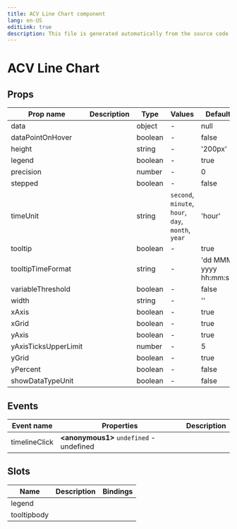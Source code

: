 ```yaml
---
title: ACV Line Chart component
lang: en-US
editLink: true
description: This file is generated automatically from the source code. Changes made here will be lost.
---
```


# ACV Line Chart

<!--@include: ./lineChart.doc.md-->

## Props

| Prop name            | Description | Type    | Values                                             | Default                |
| -------------------- | ----------- | ------- | -------------------------------------------------- | ---------------------- |
| data                 |             | object  | -                                                  | null                   |
| dataPointOnHover     |             | boolean | -                                                  | false                  |
| height               |             | string  | -                                                  | '200px'                |
| legend               |             | boolean | -                                                  | true                   |
| precision            |             | number  | -                                                  | 0                      |
| stepped              |             | boolean | -                                                  | false                  |
| timeUnit             |             | string  | `second`, `minute`, `hour`, `day`, `month`, `year` | 'hour'                 |
| tooltip              |             | boolean | -                                                  | true                   |
| tooltipTimeFormat    |             | string  | -                                                  | 'dd MMM yyyy hh:mm:ss' |
| variableThreshold    |             | boolean | -                                                  | false                  |
| width                |             | string  | -                                                  | ''                     |
| xAxis                |             | boolean | -                                                  | true                   |
| xGrid                |             | boolean | -                                                  | true                   |
| yAxis                |             | boolean | -                                                  | true                   |
| yAxisTicksUpperLimit |             | number  | -                                                  | 5                      |
| yGrid                |             | boolean | -                                                  | true                   |
| yPercent             |             | boolean | -                                                  | false                  |
| showDataTypeUnit     |             | boolean | -                                                  | false                  |

## Events

| Event name    | Properties                                     | Description |
| ------------- | ---------------------------------------------- | ----------- |
| timelineClick | **&lt;anonymous1&gt;** `undefined` - undefined |             |

## Slots

| Name        | Description | Bindings |
| ----------- | ----------- | -------- |
| legend      |             |          |
| tooltipbody |             |          |
